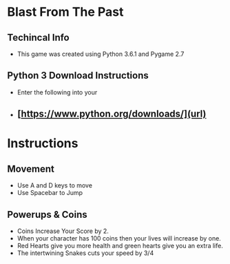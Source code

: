 # Blast From The Past
## Techincal Info
- This game was created using Python 3.6.1 and Pygame 2.7
## Python 3 Download Instructions
- Enter the following into your 
- [https://www.python.org/downloads/](url)
    -
# Instructions
## Movement
- Use A and D keys to move
- Use Spacebar to Jump
## Powerups & Coins
- Coins Increase Your Score by 2.
- When your character has 100 coins then your lives will increase by one.
- Red Hearts give you more health and green hearts give you an extra life.
- The intertwining Snakes cuts your speed by 3/4
## 
